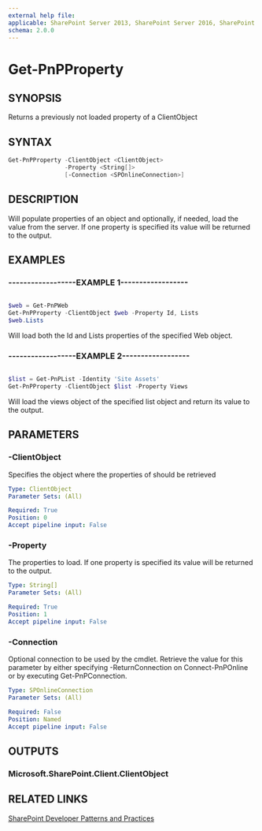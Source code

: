 ```yaml
---
external help file:
applicable: SharePoint Server 2013, SharePoint Server 2016, SharePoint Online
schema: 2.0.0
---
```

# Get-PnPProperty

## SYNOPSIS
Returns a previously not loaded property of a ClientObject

## SYNTAX 

```powershell
Get-PnPProperty -ClientObject <ClientObject>
                -Property <String[]>
                [-Connection <SPOnlineConnection>]
```

## DESCRIPTION
Will populate properties of an object and optionally, if needed, load the value from the server. If one property is specified its value will be returned to the output.

## EXAMPLES

### ------------------EXAMPLE 1------------------
```powershell

$web = Get-PnPWeb
Get-PnPProperty -ClientObject $web -Property Id, Lists
$web.Lists
```

Will load both the Id and Lists properties of the specified Web object.

### ------------------EXAMPLE 2------------------
```powershell

$list = Get-PnPList -Identity 'Site Assets'
Get-PnPProperty -ClientObject $list -Property Views
```

Will load the views object of the specified list object and return its value to the output.

## PARAMETERS

### -ClientObject
Specifies the object where the properties of should be retrieved

```yaml
Type: ClientObject
Parameter Sets: (All)

Required: True
Position: 0
Accept pipeline input: False
```

### -Property
The properties to load. If one property is specified its value will be returned to the output.

```yaml
Type: String[]
Parameter Sets: (All)

Required: True
Position: 1
Accept pipeline input: False
```

### -Connection
Optional connection to be used by the cmdlet. Retrieve the value for this parameter by either specifying -ReturnConnection on Connect-PnPOnline or by executing Get-PnPConnection.

```yaml
Type: SPOnlineConnection
Parameter Sets: (All)

Required: False
Position: Named
Accept pipeline input: False
```

## OUTPUTS

### Microsoft.SharePoint.Client.ClientObject

## RELATED LINKS

[SharePoint Developer Patterns and Practices](http://aka.ms/sppnp)
